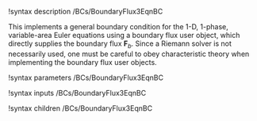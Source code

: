 !syntax description /BCs/BoundaryFlux3EqnBC

This implements a general boundary condition for the 1-D, 1-phase, variable-area Euler
equations using a boundary flux user object, which directly supplies the
boundary flux $\mathbf{F}_b$. Since a Riemann solver is not necessarily used,
one must be careful to obey characteristic theory when implementing the boundary
flux user objects.

!syntax parameters /BCs/BoundaryFlux3EqnBC

!syntax inputs /BCs/BoundaryFlux3EqnBC

!syntax children /BCs/BoundaryFlux3EqnBC
